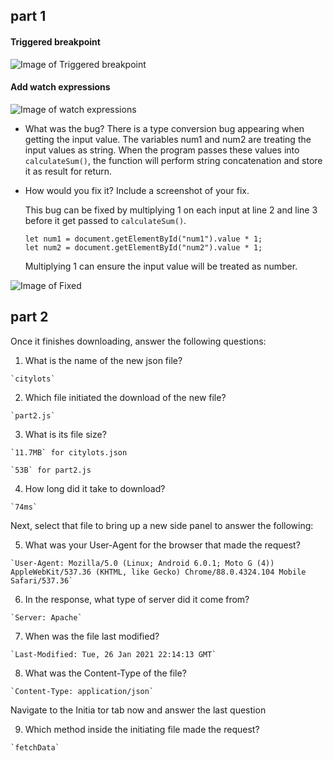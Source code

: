 ## part 1

#### Triggered breakpoint
![Image of Triggered breakpoint]()


#### Add watch expressions
![Image of watch expressions]()


* What was the bug?
    There is a type conversion bug appearing when getting the input value. The variables num1 and num2 are treating the input values as string. When the program passes these values into `calculateSum()`, the function will perform string concatenation and store it as result for return. 

* How would you fix it? Include a screenshot of your fix.

    This bug can be fixed by multiplying 1 on each input at line 2 and line 3 before it get passed to `calculateSum()`. 
    ```
    let num1 = document.getElementById("num1").value * 1;
    let num2 = document.getElementById("num2").value * 1;
    ```
    Multiplying 1 can ensure the input value will be treated as number.

![Image of Fixed]()







## part 2

Once it finishes downloading, answer the following questions:
  1. What is the name of the new json file?

    `citylots`

  2. Which file initiated the download of the new file?

    `part2.js`

  3. What is its file size?

    `11.7MB` for citylots.json

    `53B` for part2.js

  4. How long did it take to download?

    `74ms`

Next, select that file to bring up a new side panel to answer the following:

  5. What was your User-Agent for the browser that made the request?

    `User-Agent: Mozilla/5.0 (Linux; Android 6.0.1; Moto G (4)) AppleWebKit/537.36 (KHTML, like Gecko) Chrome/88.0.4324.104 Mobile Safari/537.36`

  6. In the response, what type of server did it come from?

    `Server: Apache`

  7. When was the file last modified?

    `Last-Modified: Tue, 26 Jan 2021 22:14:13 GMT`

  8. What was the Content-Type of the file?

    `Content-Type: application/json`

Navigate to the Initia  tor tab now and answer the last question

  9. Which method inside the initiating file made the request?

    `fetchData`